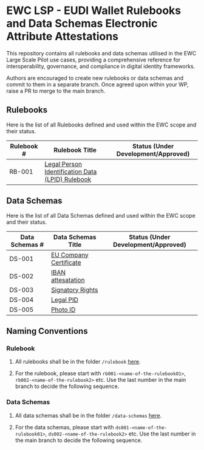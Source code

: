 # EWC LSP - EUDI Wallet Rulebooks and Data Schemas Electronic Attribute Attestations

This repository contains all rulebooks and data schemas utilised in the EWC Large Scale Pilot use cases, providing a comprehensive reference for interoperability, governance, and compliance in digital identity frameworks.

Authors are encouraged to create new rulebooks or data schemas and commit to them in a separate branch. Once agreed upon within your WP, raise a PR to merge to the main branch. 

## Rulebooks

Here is the list of all Rulebooks defined and used within the EWC scope and their status. 

| **Rulebook #** | **Rulebook Title**                                                                           |**Status (Under Development/Approved)**|
| ---------------|----------------------------------------------------------------------------------------------|---------------------------------------|
| RB-001         | [Legal Person Identification Data (LPID) Rulebook](rb001-legal-person-identification-data.md)|                                       |

## Data Schemas

Here is the list of all Data Schemas defined and used within the EWC scope and their status. 

| **Data Schemas #** | **Data Schemas Title**                                     |**Status (Under Development/Approved)**|
| -------------------|------------------------------------------------------------|---------------------------------------|
| DS-001             | [EU Company Certificate](ds001-eu-company-certificate.json)|                                       |
| DS-002             | [IBAN attesatation](ds002-iban-attestation.json)           |                                       |
| DS-003             | [Signatory Rights](ds003-signatory-rights-attestation.json)|                                       |
| DS-004             | [Legal PID](ds004-legal-person-identification-data.json)   |                                       |
| DS-005             | [Photo ID](ds005-photo-id-travel-document.json)            |                                       |

## Naming Conventions

### Rulebook

1) All rulebooks shall be in the folder `/rulebook` [here](/rulebooks).

2) For the rulebook, please start with `rb001-<name-of-the-rulebook01>`, `rb002-<name-of-the-rulebook2>` etc. Use the last number in the main branch to decide the following sequence.

### Data Schemas

1) All data schemas shall be in the folder `/data-schemas` [here](/data-schemas).

2) For the data schemas, please start with `ds001-<name-of-the-rulebook01>`, `ds002-<name-of-the-rulebook2>` etc. Use the last number in the main branch to decide the following sequence.





